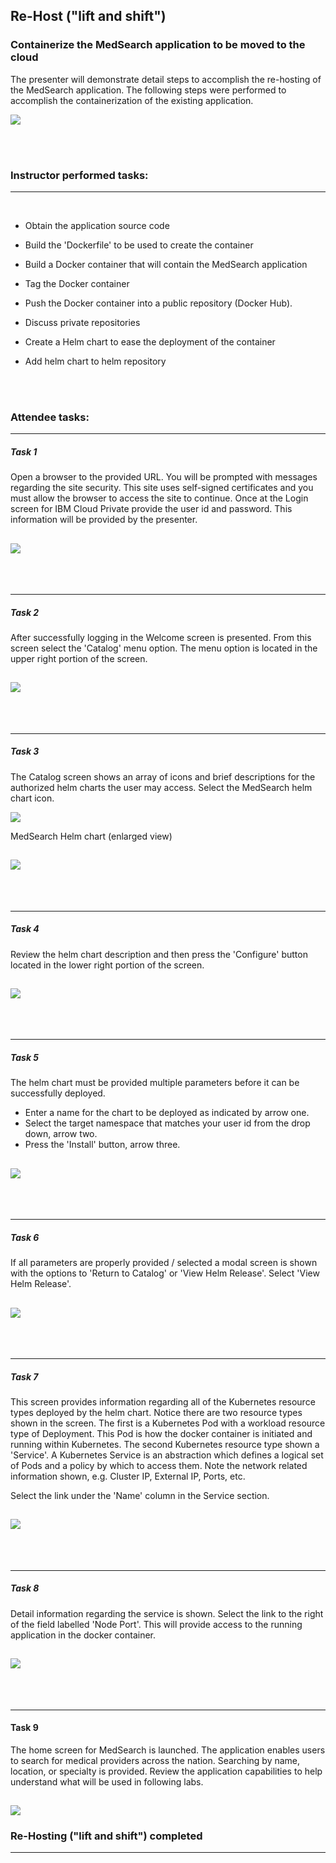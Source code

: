 
## Re-Host ("lift and shift") 

### Containerize the MedSearch application to be moved to the cloud

The presenter will demonstrate detail steps to accomplish the re-hosting of the MedSearch application.  The following steps were performed to accomplish the containerization of the existing application. 

![](../images/usecase-lab02.png)

<br><br>

### Instructor performed tasks:
---
<br>

- Obtain the application source code

- Build the 'Dockerfile' to be used to create the container

- Build a Docker container that will contain the MedSearch application

- Tag the Docker container

- Push the Docker container into a public repository (Docker Hub).  

- Discuss private repositories

- Create a Helm chart to ease the deployment of the container

- Add helm chart to helm repository


<br><br>

### Attendee tasks:

---
##### Task 1

Open a browser to the provided URL.  You will be prompted with messages regarding the site security.  This site uses self-signed certificates and you must allow the browser to access the site to continue.  Once at the Login screen for IBM Cloud Private provide the user id and password.  This information will be provided by the presenter.  


![](../images/icp-login.png)
---

<br><br>

---
##### Task 2

After successfully logging in the Welcome screen is presented.  From this screen select the 'Catalog' menu option.  The menu option is located in the upper right portion of the screen.

![](../images/icp-welcome.png)
---

<br><br>

---
##### Task 3

The Catalog screen shows an array of icons and brief descriptions for the authorized helm charts the user may access.  Select the MedSearch helm chart icon.

![](../images/icp-cat-medsearch.png)

MedSearch Helm chart (enlarged view)

![](../images/icp-catalog-opt1.png)
---

<br><br>

---
##### Task 4

Review the helm chart description and then press the 'Configure' button located in the lower right portion of the screen.

![](../images/icp-med-readme.png)
---

<br><br>

---
##### Task 5

The helm chart must be provided multiple parameters before it can be successfully deployed.  

- Enter a name for the chart to be deployed as indicated by arrow one.  
- Select the target namespace that matches your user id from the drop down, arrow two. 
- Press the 'Install' button, arrow three.

![](../images/icp-med-install.png)
---

<br><br>

---
##### Task 6
 
If all parameters are properly provided / selected a modal screen is shown with the options to 'Return to Catalog' or 'View Helm Release'.  Select 'View Helm Release'.

![](../images/icp-med-view.png)
---

<br><br>

---
##### Task 7

This screen provides information regarding all of the Kubernetes resource types deployed by the helm chart.  Notice there are two resource types shown in the screen.  The first is a Kubernetes Pod with a workload resource type of Deployment.  This Pod is how the docker container is initiated and running within Kubernetes.  The second Kubernetes resource type shown a 'Service'.  A Kubernetes Service is an abstraction which defines a logical set of Pods and a policy by which to access them.  Note the network related information shown, e.g. Cluster IP, External IP, Ports, etc.  

Select the link under the 'Name' column in the Service section.

![](../images/icp-helm-deployed.png)
---

<br><br>

---
##### Task 8
Detail information regarding the service is shown.  Select the link to the right of the field labelled 'Node Port'.  This will provide access to the running application in the docker container. 

![](../images/icp-med-service.png)
---

<br><br>

---
#### Task 9

The home screen for MedSearch is launched.  The application enables users to search for medical providers across the nation. Searching by name, location, or specialty is provided.  Review the application capabilities to help understand what will be used in following labs.

![](../images/medsearch01.png)
---

### Re-Hosting ("lift and shift") completed
---
